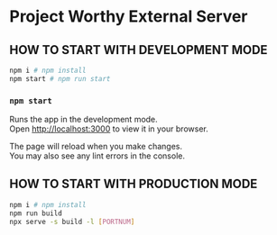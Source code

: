 # Project Worthy External Server

## HOW TO START WITH DEVELOPMENT MODE

```bash
npm i # npm install
npm start # npm run start
```

### `npm start`

Runs the app in the development mode.\
Open [http://localhost:3000](http://localhost:3000) to view it in your browser.

The page will reload when you make changes.\
You may also see any lint errors in the console.

## HOW TO START WITH PRODUCTION MODE

```bash
npm i # npm install
npm run build
npx serve -s build -l [PORTNUM]
```
